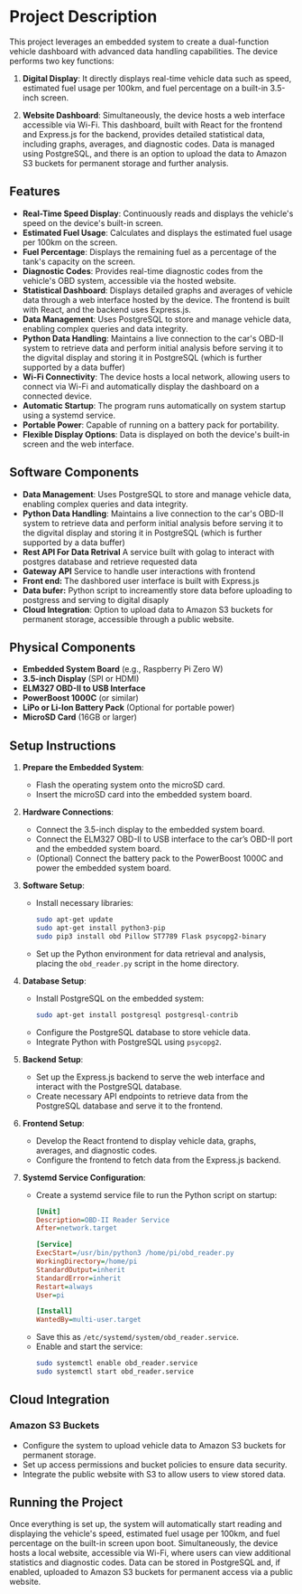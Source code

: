 # Project Description

This project leverages an embedded system to create a dual-function vehicle dashboard with advanced data handling capabilities. The device performs two key functions:

1. **Digital Display**: It directly displays real-time vehicle data such as speed, estimated fuel usage per 100km, and fuel percentage on a built-in 3.5-inch screen.
  
2. **Website Dashboard**: Simultaneously, the device hosts a web interface accessible via Wi-Fi. This dashboard, built with React for the frontend and Express.js for the backend, provides detailed statistical data, including graphs, averages, and diagnostic codes. Data is managed using PostgreSQL, and there is an option to upload the data to Amazon S3 buckets for permanent storage and further analysis.

## Features

- **Real-Time Speed Display**: Continuously reads and displays the vehicle's speed on the device's built-in screen.
- **Estimated Fuel Usage**: Calculates and displays the estimated fuel usage per 100km on the screen.
- **Fuel Percentage**: Displays the remaining fuel as a percentage of the tank's capacity on the screen.
- **Diagnostic Codes**: Provides real-time diagnostic codes from the vehicle's OBD system, accessible via the hosted website.
- **Statistical Dashboard**: Displays detailed graphs and averages of vehicle data through a web interface hosted by the device. The frontend is built with React, and the backend uses Express.js.
- **Data Management**: Uses PostgreSQL to store and manage vehicle data, enabling complex queries and data integrity.
- **Python Data Handling**: Maintains a live connection to the car's OBD-II system to retrieve data and perform initial analysis before serving it to the digvital display and storing it in PostgreSQL (which is further supported by a data buffer)
- **Wi-Fi Connectivity**: The device hosts a local network, allowing users to connect via Wi-Fi and automatically display the dashboard on a connected device.
- **Automatic Startup**: The program runs automatically on system startup using a systemd service.
- **Portable Power**: Capable of running on a battery pack for portability.
- **Flexible Display Options**: Data is displayed on both the device's built-in screen and the web interface.

## Software Components
- **Data Management**: Uses PostgreSQL to store and manage vehicle data, enabling complex queries and data integrity.
- **Python Data Handling**: Maintains a live connection to the car's OBD-II system to retrieve data and perform initial analysis before serving it to the digvital display and storing it in PostgreSQL (which is further supported by a data buffer)
- **Rest API For Data Retrival** A service built with golag to interact with postgres database and retrieve requested data
- **Gateway API** Service to handle user interactions with frontend
- **Front end:** The dashbored user interface is built with Express.js
- **Data bufer:** Python script to increamently store data before uploading to postgress and serving to digital disaply
- **Cloud Integration**: Option to upload data to Amazon S3 buckets for permanent storage, accessible through a public website.

## Physical Components

- **Embedded System Board** (e.g., Raspberry Pi Zero W)
- **3.5-inch Display** (SPI or HDMI)
- **ELM327 OBD-II to USB Interface**
- **PowerBoost 1000C** (or similar)
- **LiPo or Li-Ion Battery Pack** (Optional for portable power)
- **MicroSD Card** (16GB or larger)

## Setup Instructions

1. **Prepare the Embedded System**:
   - Flash the operating system onto the microSD card.
   - Insert the microSD card into the embedded system board.

2. **Hardware Connections**:
   - Connect the 3.5-inch display to the embedded system board.
   - Connect the ELM327 OBD-II to USB interface to the car’s OBD-II port and the embedded system board.
   - (Optional) Connect the battery pack to the PowerBoost 1000C and power the embedded system board.

3. **Software Setup**:
   - Install necessary libraries:
     ```bash
     sudo apt-get update
     sudo apt-get install python3-pip
     sudo pip3 install obd Pillow ST7789 Flask psycopg2-binary
     ```
   - Set up the Python environment for data retrieval and analysis, placing the `obd_reader.py` script in the home directory.

4. **Database Setup**:
   - Install PostgreSQL on the embedded system:
     ```bash
     sudo apt-get install postgresql postgresql-contrib
     ```
   - Configure the PostgreSQL database to store vehicle data.
   - Integrate Python with PostgreSQL using `psycopg2`.

5. **Backend Setup**:
   - Set up the Express.js backend to serve the web interface and interact with the PostgreSQL database.
   - Create necessary API endpoints to retrieve data from the PostgreSQL database and serve it to the frontend.

6. **Frontend Setup**:
   - Develop the React frontend to display vehicle data, graphs, averages, and diagnostic codes.
   - Configure the frontend to fetch data from the Express.js backend.

7. **Systemd Service Configuration**:
   - Create a systemd service file to run the Python script on startup:
     ```ini
     [Unit]
     Description=OBD-II Reader Service
     After=network.target

     [Service]
     ExecStart=/usr/bin/python3 /home/pi/obd_reader.py
     WorkingDirectory=/home/pi
     StandardOutput=inherit
     StandardError=inherit
     Restart=always
     User=pi

     [Install]
     WantedBy=multi-user.target
     ```
   - Save this as `/etc/systemd/system/obd_reader.service`.
   - Enable and start the service:
     ```bash
     sudo systemctl enable obd_reader.service
     sudo systemctl start obd_reader.service
     ```

## Cloud Integration

### Amazon S3 Buckets

- Configure the system to upload vehicle data to Amazon S3 buckets for permanent storage.
- Set up access permissions and bucket policies to ensure data security.
- Integrate the public website with S3 to allow users to view stored data.

## Running the Project

Once everything is set up, the system will automatically start reading and displaying the vehicle's speed, estimated fuel usage per 100km, and fuel percentage on the built-in screen upon boot. Simultaneously, the device hosts a local website, accessible via Wi-Fi, where users can view additional statistics and diagnostic codes. Data can be stored in PostgreSQL and, if enabled, uploaded to Amazon S3 buckets for permanent access via a public website.
